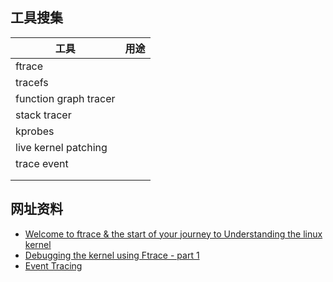 ## 工具搜集

| 工具                  | 用途 |
| --------------------- | ---- |
| ftrace                |      |
| tracefs               |      |
| function graph tracer |      |
| stack tracer          |      |
| kprobes               |      |
| live kernel patching  |      |
| trace event           |      |
|                       |      |
|                       |      |





## 网址资料

* [Welcome to ftrace & the start of your journey to Understanding the linux kernel](https://blogs.vmware.com/opensource/2019/11/12/ftrace-linux-kernel/)
* [Debugging the kernel using Ftrace - part 1](https://lwn.net/Articles/365835/)
* [Event Tracing](https://www.kernel.org/doc/html/v4.18/trace/events.html)
